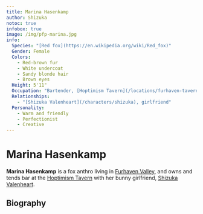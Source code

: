 ```yaml
---
title: Marina Hasenkamp
author: Shizuka
notoc: true
infobox: true
image: /img/pfp-marina.jpg
info:
  Species: "[Red fox](https://en.wikipedia.org/wiki/Red_fox)"
  Gender: Female
  Colors:
    - Red-brown fur
    - White undercoat
    - Sandy blonde hair
    - Brown eyes
  Height: 5'11"
  Occupation: "Bartender, [Hoptimism Tavern](/locations/furhaven-tavern)"
  Relationships:
    - "[Shizuka Valenheart](/characters/shizuka), girlfriend"
  Personality:
    - Warm and friendly
    - Perfectionist
    - Creative
---
```


# Marina Hasenkamp

**Marina Hasenkamp** is a fox anthro living in [Furhaven
Valley](/locations/furhaven), and owns and tends bar at the [Hoptimism
Tavern](/locations/furhaven-tavern) with her bunny girlfriend, [Shizuka
Valenheart](/characters/shizuka).

<!--toc-->

## Biography
